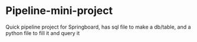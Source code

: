 # Pipeline-mini-project
Quick pipeline project for Springboard, has sql file to make a db/table, and a python file to fill it and query it
